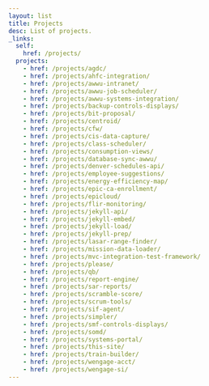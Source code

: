 ```yaml
---
layout: list
title: Projects
desc: List of projects.
_links:
  self:
    href: /projects/
  projects:
    - href: /projects/agdc/
    - href: /projects/ahfc-integration/
    - href: /projects/awwu-intranet/
    - href: /projects/awwu-job-scheduler/
    - href: /projects/awwu-systems-integration/
    - href: /projects/backup-controls-displays/
    - href: /projects/bit-proposal/
    - href: /projects/centroid/
    - href: /projects/cfw/
    - href: /projects/cis-data-capture/
    - href: /projects/class-scheduler/
    - href: /projects/consumption-views/
    - href: /projects/database-sync-awwu/
    - href: /projects/denver-schedules-api/
    - href: /projects/employee-suggestions/
    - href: /projects/energy-efficiency-map/
    - href: /projects/epic-ca-enrollment/
    - href: /projects/epicloud/
    - href: /projects/flir-monitoring/
    - href: /projects/jekyll-api/
    - href: /projects/jekyll-embed/
    - href: /projects/jekyll-load/
    - href: /projects/jekyll-prep/
    - href: /projects/lasar-range-finder/
    - href: /projects/mission-data-loader/
    - href: /projects/mvc-integration-test-framework/
    - href: /projects/please/
    - href: /projects/qb/
    - href: /projects/report-engine/
    - href: /projects/sar-reports/
    - href: /projects/scramble-score/
    - href: /projects/scrum-tools/
    - href: /projects/sif-agent/
    - href: /projects/simpler/
    - href: /projects/smf-controls-displays/
    - href: /projects/somd/
    - href: /projects/systems-portal/
    - href: /projects/this-site/
    - href: /projects/train-builder/
    - href: /projects/wengage-acct/
    - href: /projects/wengage-si/
---
```


